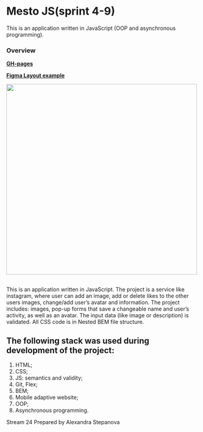 # Mesto JS(sprint 4-9)
This is an application written in JavaScript (OOP and asynchronous programming).


### Overview

**[GH-pages](https://alexandra-stepanova.github.io/mesto/)**

**[Figma Layout example](https://www.figma.com/file/2cn9N9jSkmxD84oJik7xL7/JavaScript.-Sprint-4?node-id=0%3A1)**

<code><img height="500" src="https://github.com/alexandra-stepanova/mesto/blob/main/src/images/mesto.gif"></code>

##

This is an application written in JavaScript. The project is a service like instagram, where user can add an image, add or delete likes to the other users images, change/add user’s avatar and information. 
The project includes: images, pop-up forms that save a changeable name and user’s activity, as well as an avatar. The input data (like image or description) is validated.
All CSS code is in Nested BEM file structure.

## The following stack was used during development of the project:

1. HTML;
2. CSS;
3. JS: semantics and validity;
4. Git, Flex;
5. BEM;
6. Mobile adaptive website;
7. ООP;
8. Asynchronous programming.

Stream 24 
Prepared by Alexandra Stepanova 
